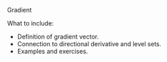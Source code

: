 Gradient

What to include:
- Definition of gradient vector.
- Connection to directional derivative and level sets.
- Examples and exercises.
